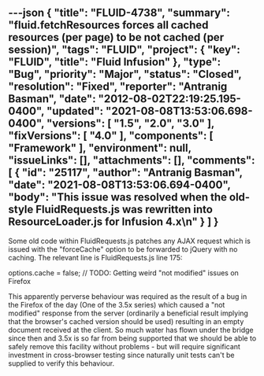 ---json
{
  "title": "FLUID-4738",
  "summary": "fluid.fetchResources forces all cached resources (per page) to be not cached (per session)",
  "tags": "FLUID",
  "project": {
    "key": "FLUID",
    "title": "Fluid Infusion"
  },
  "type": "Bug",
  "priority": "Major",
  "status": "Closed",
  "resolution": "Fixed",
  "reporter": "Antranig Basman",
  "date": "2012-08-02T22:19:25.195-0400",
  "updated": "2021-08-08T13:53:06.698-0400",
  "versions": [
    "1.5",
    "2.0",
    "3.0"
  ],
  "fixVersions": [
    "4.0"
  ],
  "components": [
    "Framework"
  ],
  "environment": null,
  "issueLinks": [],
  "attachments": [],
  "comments": [
    {
      "id": "25117",
      "author": "Antranig Basman",
      "date": "2021-08-08T13:53:06.694-0400",
      "body": "This issue was resolved when the old-style FluidRequests.js was rewritten into ResourceLoader.js for Infusion 4.x\n"
    }
  ]
}
---
Some old code within FluidRequests.js patches any AJAX request which is issued with the "forceCache" option to be forwarded to jQuery with no caching. The relevant line is FluidRequests.js line 175:

options.cache = false; // TODO: Getting weird "not modified" issues on Firefox

This apparently perverse behaviour was required as the result of a bug in the Firefox of the day (One of the 3.5x series) which caused a "not modified" response from the server (ordinarily a beneficial result implying that the browser's cached version should be used) resulting in an empty document received at the client. So much water has flown under the bridge since then and 3.5x is so far from being supported that we should be able to safely remove this facility without problems - but will require significant investment in cross-browser testing since naturally unit tests can't be supplied to verify this behaviour.

        